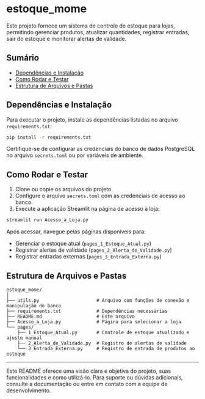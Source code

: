 # estoque_mome

Este projeto fornece um sistema de controle de estoque para lojas, permitindo gerenciar produtos, atualizar quantidades, registrar entradas, sair do estoque e monitorar alertas de validade.

## Sumário

- [Dependências e Instalação](#dependências-e-instalação)
- [Como Rodar e Testar](#como-rodar-e-testar)
- [Estrutura de Arquivos e Pastas](#estrutura-de-arquivos-e-pastas)

## Dependências e Instalação

Para executar o projeto, instale as dependências listadas no arquivo `requirements.txt`:

```bash
pip install -r requirements.txt
```

Certifique-se de configurar as credenciais do banco de dados PostgreSQL no arquivo `secrets.toml` ou por variáveis de ambiente.

## Como Rodar e Testar

1. Clone ou copie os arquivos do projeto.
2. Configure o arquivo `secrets.toml` com as credenciais de acesso ao banco.
3. Execute a aplicação Streamlit na página de acesso à loja:

```bash
streamlit run Acesso_a_Loja.py
```

Após acessar, navegue pelas páginas disponíveis para:
- Gerenciar o estoque atual (`pages_1_Estoque_Atual.py`)
- Registrar alertas de validade (`pages_2_Alerta_de_Validade.py`)
- Registrar entradas externas (`pages_3_Entrada_Externa.py`)

## Estrutura de Arquivos e Pastas

```
estoque_mome/
│
├── utils.py                     # Arquivo com funções de conexão e manipulação do banco
├── requirements.txt             # Dependências necessárias
├── README.md                    # Este arquivo
├── Acesso_a_Loja.py             # Página para selecionar a loja
└── pages/
    ├── 1_Estoque_Atual.py       # Controle de estoque atualizado e ajuste manual
    ├── 2_Alerta_de_Validade.py  # Registro de alertas de validade
    └── 3_Entrada_Externa.py     # Registro de entrada de produtos ao estoque
```

---

Este README oferece uma visão clara e objetiva do projeto, suas funcionalidades e como utilizá-lo. Para suporte ou dúvidas adicionais, consulte a documentação ou entre em contato com a equipe de desenvolvimento.